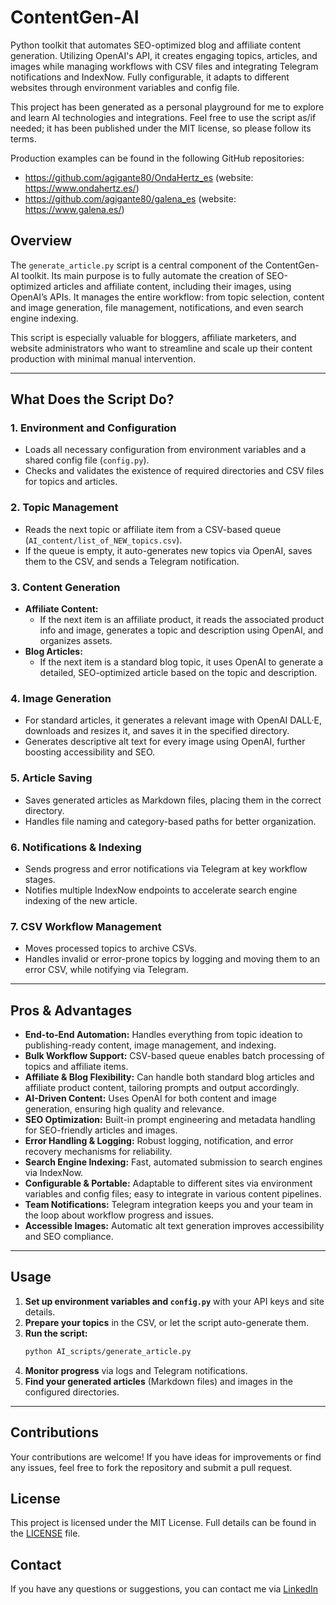 # ContentGen-AI
Python toolkit that automates SEO-optimized blog and affiliate content generation. 
Utilizing OpenAI's API, it creates engaging topics, articles, and images while managing workflows with CSV files and integrating Telegram notifications and IndexNow. Fully configurable, it adapts to different websites through environment variables and config file.

This project has been generated as a personal playground for me to explore and learn AI technologies and integrations. Feel free to use the script as/if needed; it has been published under the MIT license, so please follow its terms.

Production examples can be found in the following GitHub repositories:  
- https://github.com/agigante80/OndaHertz_es (website: https://www.ondahertz.es/)  
- https://github.com/agigante80/galena_es (website: https://www.galena.es/)

## Overview

The `generate_article.py` script is a central component of the ContentGen-AI toolkit. Its main purpose is to fully automate the creation of SEO-optimized articles and affiliate content, including their images, using OpenAI’s APIs. It manages the entire workflow: from topic selection, content and image generation, file management, notifications, and even search engine indexing.

This script is especially valuable for bloggers, affiliate marketers, and website administrators who want to streamline and scale up their content production with minimal manual intervention.

---

## What Does the Script Do?

### 1. **Environment and Configuration**
- Loads all necessary configuration from environment variables and a shared config file (`config.py`).
- Checks and validates the existence of required directories and CSV files for topics and articles.

### 2. **Topic Management**
- Reads the next topic or affiliate item from a CSV-based queue (`AI_content/list_of_NEW_topics.csv`).
- If the queue is empty, it auto-generates new topics via OpenAI, saves them to the CSV, and sends a Telegram notification.

### 3. **Content Generation**
- **Affiliate Content:** 
  - If the next item is an affiliate product, it reads the associated product info and image, generates a topic and description using OpenAI, and organizes assets.
- **Blog Articles:**
  - If the next item is a standard blog topic, it uses OpenAI to generate a detailed, SEO-optimized article based on the topic and description.

### 4. **Image Generation**
- For standard articles, it generates a relevant image with OpenAI DALL·E, downloads and resizes it, and saves it in the specified directory.
- Generates descriptive alt text for every image using OpenAI, further boosting accessibility and SEO.

### 5. **Article Saving**
- Saves generated articles as Markdown files, placing them in the correct directory.
- Handles file naming and category-based paths for better organization.

### 6. **Notifications & Indexing**
- Sends progress and error notifications via Telegram at key workflow stages.
- Notifies multiple IndexNow endpoints to accelerate search engine indexing of the new article.

### 7. **CSV Workflow Management**
- Moves processed topics to archive CSVs.
- Handles invalid or error-prone topics by logging and moving them to an error CSV, while notifying via Telegram.

---

## Pros & Advantages

- **End-to-End Automation:** Handles everything from topic ideation to publishing-ready content, image management, and indexing.
- **Bulk Workflow Support:** CSV-based queue enables batch processing of topics and affiliate items.
- **Affiliate & Blog Flexibility:** Can handle both standard blog articles and affiliate product content, tailoring prompts and output accordingly.
- **AI-Driven Content:** Uses OpenAI for both content and image generation, ensuring high quality and relevance.
- **SEO Optimization:** Built-in prompt engineering and metadata handling for SEO-friendly articles and images.
- **Error Handling & Logging:** Robust logging, notification, and error recovery mechanisms for reliability.
- **Search Engine Indexing:** Fast, automated submission to search engines via IndexNow.
- **Configurable & Portable:** Adaptable to different sites via environment variables and config files; easy to integrate in various content pipelines.
- **Team Notifications:** Telegram integration keeps you and your team in the loop about workflow progress and issues.
- **Accessible Images:** Automatic alt text generation improves accessibility and SEO compliance.

---

## Usage

1. **Set up environment variables and `config.py`** with your API keys and site details.
2. **Prepare your topics** in the CSV, or let the script auto-generate them.
3. **Run the script:**  
   ```bash
   python AI_scripts/generate_article.py
   ```
4. **Monitor progress** via logs and Telegram notifications.
5. **Find your generated articles** (Markdown files) and images in the configured directories.

---

## Contributions

Your contributions are welcome! If you have ideas for improvements or find any issues, feel free to fork the repository and submit a pull request.

## License

This project is licensed under the MIT License. Full details can be found in the [LICENSE](LICENSE) file.

## Contact

If you have any questions or suggestions, you can contact me via [LinkedIn](https://www.linkedin.com/in/agigante/)
